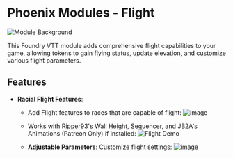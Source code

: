 # Phoenix Modules - Flight

![Module Background](https://github.com/Phoenix-Modules/flight/assets/7071396/b207910e-aff0-4bbc-8a61-e60ba7dae705)


This Foundry VTT module adds comprehensive flight capabilities to your game, allowing tokens to gain flying status, update elevation, and customize various flight parameters.

## Features

- **Racial Flight Features**:
  - Add Flight features to races that are capable of flight:
    ![image](https://github.com/Phoenix-Modules/flight/assets/7071396/d6f4e9d3-206d-4c4f-9a5f-7408f4725830)

  - Works with Ripper93's Wall Height, Sequencer, and JB2A's Animations (Patreon Only) if installed:
    ![Flight Demo](https://github.com/Phoenix-Modules/flight/assets/7071396/62fb6ad9-599b-4e35-9605-ea913580ebc4)



  - **Adjustable Parameters**: Customize flight settings:
![image](https://github.com/Phoenix-Modules/flight/assets/7071396/71a292b8-46c2-4cca-9aac-b7d1586c537d)
